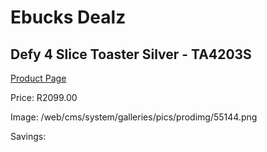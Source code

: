 
# Ebucks Dealz
## Defy 4 Slice Toaster Silver - TA4203S
[Product Page](https://www.ebucks.com/web/shop/productSelected.do?prodId=1232589810&catId=704985963)

Price: R2099.00

Image: /web/cms/system/galleries/pics/prodimg/55144.png

Savings: 


	